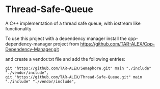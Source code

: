 # Thread-Safe-Queue
A C++ implementation of a thread safe queue, with iostream like functionality

To use this project with a dependency manager install the cpp-dependency-manager project from https://github.com/TAR-ALEX/Cpp-Dependency-Manager.git

and create a vendor.txt file and add the following entries:

```
git "https://github.com/TAR-ALEX/Semaphore.git" main "./include" "./vendor/include",
git "https://github.com/TAR-ALEX/Thread-Safe-Queue.git" main "./include" "./vendor/include",

```